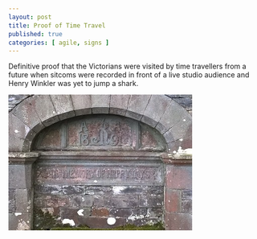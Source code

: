```yaml
---
layout: post
title: Proof of Time Travel
published: true
categories: [ agile, signs ]
---
```


Definitive proof that the Victorians were visited by time travellers from a future when sitcoms were 
recorded in front of a live studio audience and Henry Winkler was yet to jump a shark.

![sign](/img/posts/proof-of-time-travel/proof-of-time-travel.jpg)

